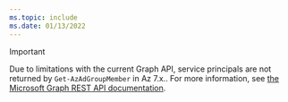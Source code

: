 ```yaml
---
ms.topic: include
ms.date: 01/13/2022
---
```


> [!IMPORTANT]
> Due to limitations with the current Graph API, service principals are not returned by
> `Get-AzAdGroupMember` in Az 7.x.. For more information, see
> [the Microsoft Graph REST API documentation](/graph/api/group-list-members).
